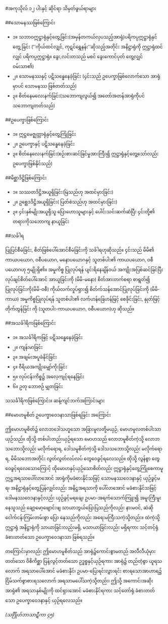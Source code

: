 #အကုသိုလ် ၁၂ ပါးနှင့် ဆိုင်ရာ သိမှတ်ဖွယ်ရာများ

##သောမနဿဖြစ်ကြောင်း

* ၁။ သဘာဝဣဋ္ဌာရုံနှင့်တွေ့ခြင်း(အမှန်တကယ်လှပသည့်အာရုံ)ပရိကပ္ပဣဋ္ဌာရုံနှင်တွေ့ ခြင်း (''ကိုယ်ထင်လျှင်,
  ကုဋင်ရွှေနန်း''ဆိုသည့်အတိုင်း အနိဋ္ဌာရုံကို ဣဋ္ဌာရုံထင်လျှင် ပရိကပ္ပဣဋ္ဌာရုံ။ ခွေး,လင်းတသည် မစင်
  ခွေးကောင်ပုတ် တွေ့လျှင် ဝမ်းသာ၏)
* ၂။ သောမနဿနှင့် ပဋိသန္ဓေနေခဲ့ခြင်း (၄င်းသည် ဥပေက္ခာဖြစ်လောက်သော အာရုံမှာပင် သောမနဿ
   ဖြစ်တတ်သည်)
* ၃။ စိတ်နေမလေးနက်ခြင်း(သဘောကျလွယ်၍ အတော်အတန်အာရုံကိုပင် သဘောကျတတ်သည်)

##ဥပေက္ခာဖြစ်ကြောင်း

* ၁။ ဣဋ္ဌမေဇ္ဈတ္တာရုံနှင့်တွေ့ကြုံခြင်း
* ၂။ ဥပေက္ခာနှင့် ပဋိသန္ဓေနေခဲ့ခြင်း
* ၃။ စိတ်နေလေးနက်ခြင်း(စဉ်းစားဆင်ခြင်မှုအားကြီး၍ ဣဋ္ဌာရုံနှင့်တွေ့သော်လည်း ဥပေက္ခာဖြစ်နိုင်သည်)

##မိစ္ဆာဒိဋ္ဌိဖြစ်ကြောင်း

* ၁။ သဿတဒိဋ္ဌိအယူရှိခြင်း(မြဲသည်ဟု အထင်မှားခြင်း)
* ၂။ ဥစ္ဆေဒဒိဋ္ဌိအယူရှိခြင်း( ပြတ်စဲသည်ဟု အထင်မှားခြင်း)
* ၃။ ၄င်းနှစ်မျိုးအယူရှိသူ ပြောဟောသူများနှင့် ပေါင်းသင်းဆက်ဆံပြီး ၄င်းတို့၏ တရားကိုသဘောကျ
  နာယူခြင်း

##သင်္ခါရ

ပြုပြင်စီမံခြင်း, စိတ်ဖြစ်ပေါ်အောင်စီမံခြင်းကို သင်္ခါရဟုဆိုသည်။ ၄င်းသည် မိမိ၏ ကာယပယောဂ,
ဝစီပယောဂ, မနောပယောဂနှင့် သူတစ်ပါး၏ ကာယပယောဂ, ဝစီပယောဂဟု ၅မျိုးရှိ၏။     အမှုကိစ္စ
ပြုလုပ်ရန် ပျင်းရိနေချိန်ဝယ် အကျိုးအပြစ်ဆင်ခြင်ပြီး လုပ်ချင်စိတ်ပေါ်အောင် အာယူခြင်းကို (မိမိ-မနော)
စိတ်အားတက်စရာ စာရွတ်၍ ပြုလုပ်ခြင်းကို(မိမိ-ဝစီ) ကိုယ်လက်လှုပ်ရှား၍ စိတ်က်သန်အောင်ပြုလုပ်ခြင်းကို
(မိမိ-ကာယ) အမှုကိစ္စပြုလုပ်ရန် သူတစ်ပါး၏ လက်ဟန်ခြေဟန်ဖြင့် စေခိုင်းခြင်း, နှုတ်ဖြင့်တိုက်တွန်ခြင်း
ကို (သူတပါး-ကာယပယောဂ, ဝစီပယောဂ)ဟု ဆိုသည်။

##အသင်္ခါရိကဖြစ်ကြောင်း

* ၁။ အသင်္ခါရိကဖြင့် ပဋိသန္ဓေနေခဲ့ခြင်း
* ၂။ ကျန်းမာခြင်း
* ၃။ အချမ်းအပူခံနိုင်ခြင်း
* ၄။ ဝီရိယအကျိုးမျှော်ကိုးခြင်း
* ၅။ လုပ်ငန်းကိစ္စ၌ အလေ့ကျင့်ရနေခြင်း
* ၆။ ဥတု ဘောဇဉ် မျှတခြင်း

သသင်္ခါရိကဖြစ်ကြောင်း။  ဆန့်ကျင်ဘက်အကြာင်းများ

##မောဟမူစိတ် ဥပေက္ခာဝေဒနာသာဖြစ်ရခြင်း အကြောင်း

ဤမောဟမူစိတ်၌ လောဘဒေါသဟူသော အခြားမူလတို့မယှဉ်, မောဟမူလတစ်ပါးသာ ယှဉ်သည်။
ထိုသို့ တစ်ပါးတည်းယှဉ်ရသော မောဟသည် လောဘမူစိတ်ကဲ့သို့ လောဘသဘောသို့လည်း မလိုက်ရောရ,
ဒေါသမူစိတ်ကဲ့သို့  ဒေါသသဘောသို့လည်း  မလိုက်ရောရ,  မိမိသဘောအတိုင်း  လွတ်လွတ်လပ်လပ်
တွေဝေခွင့်ရလေသည်။  ထိုသို့  လွန်စွာ  တွေဝေခွင့်ရလေသောကြောင့်  ထိုမောဟနှင့်ယှဉ်သောစိတ်လည်း
ဣဋ္ဌာရုံနှင့်တွေ့ကြုံစေကာမူ  ဣဋ္ဌအရသာပေါ်လာအောင်  အာရုံကိုမခံစားနိုင်သဖြင့်  သောမနဿဝေဒနာနှင့်
ယှဉ်ခွင့်မရ၊  အနိဋ္ဌာရုံနှင့်တွေ့ပြန်လျှင်လည်း  အနိဋ္ဌအရသာကို  ပေါ်လာအောင်  မခံစားနိုင်သဖြင့်
ဒေါမနဿဝေဒနာနှင့်လည်း  ယှဉ်ခွင့်မရချေ၊  ဥပမာ-အရက်သောက်ကြူး၍  အမူးကြီးမူးနေသူသည်
ချော့မော့ဖျောင်းဖျ  သာယာဘွယ်ပြောပြသည်ကိုလည်း  နားမဝင်,  ဆဲဆိုငေါက်ငန်းကြမ်းတမ်းစွာ  ပြော
နေသည်ကိုလည်း  အရေးမကြီးသကဲ့သို့တည်း။  ထဲကဲ့သို့  ဣဋ္ဌာရုံ  အနိဋ္ဌာရုံကို  သာယာခြင်းလည်းမရှိ,
မသာယာခြင်းလည်း မရှိရကား သင့်တင့်ရုံခံစားတတ်သော ဥပေက္ခာဝေဒနာသာ ဖြစ်ရသည်။

တကြောင်းမှာလည်း  ဤမောဟမူစိတ်သည်  အာရုံ၌ကောင်းစွာမတည်  အလီလီယုံမှားတတ်သော
ဝိစိကိစ္ဆာ ပြန့်လွင့်တတ်သော ဥဒ္ဓစ္စနှင့်ယှဉ်ရကား အာရုံ၌ တည်တံ့စွာ ယူရသလောက် အရသာပေါ်အောင်
မခံစားနိုင်၊ ဥပမာ-ပြေးရင်းလွှားရင်း စားရသောအာဟာရ၌ ငြိမ်သက်စွာစားရသလောက်
အရသာမပေါ်သကဲ့သို့တည်း၊  ဤသို့  အကောင်းအဆိုး  အာရုံ၏  အရသာနှစ်မျိုးကို  ထင်ရှားအောင်
မခံစားနိုင်ရကား သင့်တော်ရုံ ခံစားတတ်သော ဥပေက္ခာဝေဒနာနှင့် ယှဉ်ရလေသည်။

*(သင်္ဂြိုဟ်ဘာသာဋီကာ ၄၅)*
